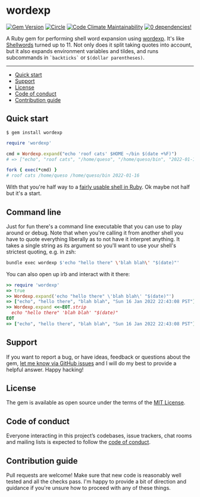 # wordexp

[![Gem Version](https://badge.fury.io/rb/wordexp.svg)](https://rubygems.org/gems/wordexp)
[![Circle](https://circleci.com/gh/samsonjs/wordexp/tree/main.svg?style=shield)](https://app.circleci.com/pipelines/github/samsonjs/wordexp?branch=main)
[![Code Climate Maintainability](https://api.codeclimate.com/v1/badges/21cc24badf15d19b5cec/maintainability)](https://codeclimate.com/github/samsonjs/wordexp/maintainability)
[![0 dependencies!](https://0dependencies.dev/0dependencies.svg)](https://0dependencies.dev)

A Ruby gem for performing shell word expansion using [wordexp][]. It's like [Shellwords][] turned up to 11. Not only does it split taking quotes into account, but it also expands environment variables and tildes, and runs subcommands in `` `backticks` `` or `$(dollar parentheses)`.

[wordexp]: https://man7.org/linux/man-pages/man3/wordexp.3.html
[Shellwords]: https://ruby-doc.org/stdlib-3.1.0/libdoc/shellwords/rdoc/Shellwords.html

---

- [Quick start](#quick-start)
- [Support](#support)
- [License](#license)
- [Code of conduct](#code-of-conduct)
- [Contribution guide](#contribution-guide)

## Quick start

```
$ gem install wordexp
```

```ruby
require 'wordexp'

cmd = Wordexp.expand("echo 'roof cats' $HOME ~/bin $(date +%F)")
# => ["echo", "roof cats", "/home/queso", "/home/queso/bin", "2022-01-16"]

fork { exec(*cmd) }
# roof cats /home/queso /home/queso/bin 2022-01-16
```

With that you're half way to a [fairly usable shell in Ruby](https://github.com/samsonjs/csc360-a1-shell). Ok maybe not half but it's a start.

## Command line

Just for fun there's a command line executable that you can use to play around or debug. Note that when you're calling it from another shell you have to quote everything liberally as to not have it interpret anything. It takes a single string as its argument so you'll want to use your shell's strictest quoting, e.g. in zsh:

```zsh
bundle exec wordexp $'echo "hello there" \'blah blah\' "$(date)"'
```

You can also open up irb and interact with it there:

```ruby
>> require 'wordexp'
=> true
>> Wordexp.expand('echo "hello there" \'blah blah\' "$(date)"')
=> ["echo", "hello there", "blah blah", "Sun 16 Jan 2022 22:43:08 PST"]
>> Wordexp.expand <<~EOT.strip
  echo "hello there" 'blah blah' "$(date)"
EOT
=> ["echo", "hello there", "blah blah", "Sun 16 Jan 2022 22:43:08 PST"]
```

## Support

If you want to report a bug, or have ideas, feedback or questions about the gem, [let me know via GitHub issues](https://github.com/samsonjs/wordexp/issues/new) and I will do my best to provide a helpful answer. Happy hacking!

## License

The gem is available as open source under the terms of the [MIT License](LICENSE.txt).

## Code of conduct

Everyone interacting in this project’s codebases, issue trackers, chat rooms and mailing lists is expected to follow the [code of conduct](CODE_OF_CONDUCT.md).

## Contribution guide

Pull requests are welcome! Make sure that new code is reasonably well tested and all the checks pass. I'm happy to provide a bit of direction and guidance if you're unsure how to proceed with any of these things.
